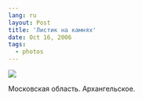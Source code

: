 ```yaml
---
lang: ru
layout: Post
title: 'Листик на камнях'
date: Oct 16, 2006
tags:
  - photos
---
```


![](/images/blog/Sapegin-Artem-20D-2006-10-14-254-5488-lj.jpg)

Московская область. Архангельское.
